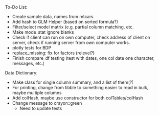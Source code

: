 To-Do List:

- Create sample data, names from mtcars
- Add hash to GLM Helper (based on sorted formula?)
- Filter/select model matrix (e.g. partial column matching, etc.
- Make mode_stat ignore blanks
- Check if client can run on own computer, check address of client on server, check if running server from own computer works.
- plotly tests for BDP
- replace_missing: fix for factors (relevel?)
- Finish compare_df testing (test with dates, one col date one character, messages, etc.)

Data Dictionary:
- Make class for single column summary, and a list of them(?)
- For printing, change from tibble to something easier to read in bulk, maybe multiple columns
- Add colHash, maybe use constructor for both colTables/colHash
- Change message to crayon::green
  - Need to update tests
